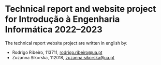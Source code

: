 # Technical report and website project for Introdução à Engenharia Informática 2022–2023
The technical report website project are written in english by:
- Rodrigo Ribeiro, 113711, rodrigo.ribeiro@ua.pt 
- Zuzanna Sikorska, 112018, zuzanna.sikorska@ua.pt
